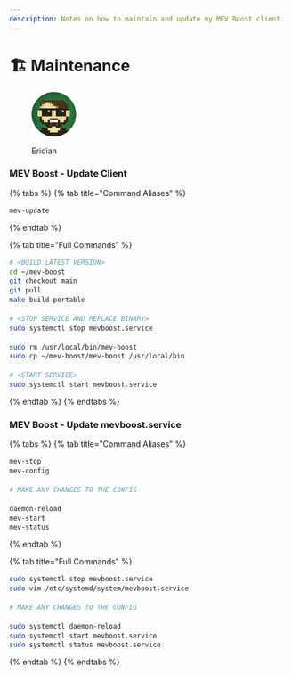 ```yaml
---
description: Notes on how to maintain and update my MEV Boost client.
---
```


# 🏗 Maintenance

<figure><img src="https://raw.githubusercontent.com/DVStakers/docs/main/.gitbook/assets/Eridian.png" alt=""><figcaption><p>Eridian</p></figcaption></figure>

### MEV Boost - Update Client

{% tabs %}
{% tab title="Command Aliases" %}
```bash
mev-update
```
{% endtab %}

{% tab title="Full Commands" %}
```bash
# <BUILD LATEST VERSION>
cd ~/mev-boost
git checkout main
git pull
make build-portable

# <STOP SERVICE AND REPLACE BINARY>
sudo systemctl stop mevboost.service

sudo rm /usr/local/bin/mev-boost
sudo cp ~/mev-boost/mev-boost /usr/local/bin

# <START SERVICE>
sudo systemctl start mevboost.service
```
{% endtab %}
{% endtabs %}

### MEV Boost - Update mevboost.service

{% tabs %}
{% tab title="Command Aliases" %}
```bash
mev-stop
mev-config

# MAKE ANY CHANGES TO THE CONFIG

daemon-reload
mev-start
mev-status
```
{% endtab %}

{% tab title="Full Commands" %}
```bash
sudo systemctl stop mevboost.service
sudo vim /etc/systemd/system/mevboost.service

# MAKE ANY CHANGES TO THE CONFIG

sudo systemctl daemon-reload
sudo systemctl start mevboost.service
sudo systemctl status mevboost.service
```
{% endtab %}
{% endtabs %}
